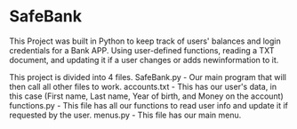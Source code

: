 # SafeBank
This Project was built in Python to keep track of users' balances and login credentials for a Bank APP.
Using user-defined functions, reading a TXT document, and updating it if a user changes or adds newinformation to it.

This project is divided into 4 files.
SafeBank.py - Our main program that will then call all other files to work.
accounts.txt - This has our user's data, in this case (First name, Last name, Year of birth, and Money on the account)
functions.py - This file has all our functions to read user info and update it if requested by the user.
menus.py - This file has our main menu.
